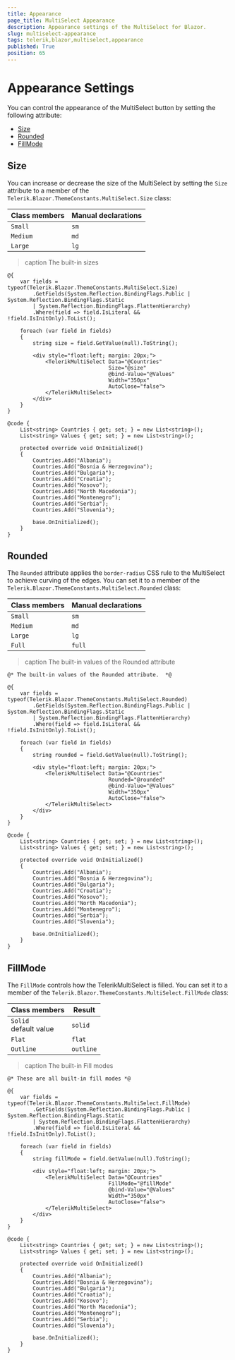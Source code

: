 ```yaml
---
title: Appearance
page_title: MultiSelect Appearance
description: Appearance settings of the MultiSelect for Blazor.
slug: multiselect-appearance
tags: telerik,blazor,multiselect,appearance
published: True
position: 65
---
```


# Appearance Settings

You can control the appearance of the MultiSelect button by setting the following attribute:

* [Size](#size)
* [Rounded](#rounded)
* [FillMode](#fillmode)


## Size

You can increase or decrease the size of the MultiSelect by setting the `Size` attribute to a member of the `Telerik.Blazor.ThemeConstants.MultiSelect.Size` class:

| Class members | Manual declarations |
|------------|--------|
|`Small` |`sm`|
|`Medium`|`md`|
|`Large`|`lg`|

>caption The built-in sizes

````CSHTML
@{
    var fields = typeof(Telerik.Blazor.ThemeConstants.MultiSelect.Size)
        .GetFields(System.Reflection.BindingFlags.Public | System.Reflection.BindingFlags.Static
        | System.Reflection.BindingFlags.FlattenHierarchy)
        .Where(field => field.IsLiteral && !field.IsInitOnly).ToList();

    foreach (var field in fields)
    {
        string size = field.GetValue(null).ToString();

        <div style="float:left; margin: 20px;">
            <TelerikMultiSelect Data="@Countries"
                                Size="@size"
                                @bind-Value="@Values"
                                Width="350px"
                                AutoClose="false">
            </TelerikMultiSelect>
        </div>
    }
}

@code {
    List<string> Countries { get; set; } = new List<string>();
    List<string> Values { get; set; } = new List<string>();

    protected override void OnInitialized()
    {
        Countries.Add("Albania");
        Countries.Add("Bosnia & Herzegovina");
        Countries.Add("Bulgaria");
        Countries.Add("Croatia");
        Countries.Add("Kosovo");
        Countries.Add("North Macedonia");
        Countries.Add("Montenegro");
        Countries.Add("Serbia");
        Countries.Add("Slovenia");

        base.OnInitialized();
    }
}
````

## Rounded

The `Rounded` attribute applies the `border-radius` CSS rule to the MultiSelect to achieve curving of the edges. You can set it to a member of the `Telerik.Blazor.ThemeConstants.MultiSelect.Rounded` class:

| Class members | Manual declarations |
|------------|--------|
|`Small` |`sm`|
|`Medium`|`md`|
|`Large`|`lg`|
|`Full`|`full`|

>caption The built-in values of the Rounded attribute

````CSHTML
@* The built-in values of the Rounded attribute.  *@

@{
    var fields = typeof(Telerik.Blazor.ThemeConstants.MultiSelect.Rounded)
        .GetFields(System.Reflection.BindingFlags.Public | System.Reflection.BindingFlags.Static
        | System.Reflection.BindingFlags.FlattenHierarchy)
        .Where(field => field.IsLiteral && !field.IsInitOnly).ToList();

    foreach (var field in fields)
    {
        string rounded = field.GetValue(null).ToString();

        <div style="float:left; margin: 20px;">
            <TelerikMultiSelect Data="@Countries"
                                Rounded="@rounded"
                                @bind-Value="@Values"
                                Width="350px"
                                AutoClose="false">
            </TelerikMultiSelect>
        </div>
    }
}

@code {
    List<string> Countries { get; set; } = new List<string>();
    List<string> Values { get; set; } = new List<string>();

    protected override void OnInitialized()
    {
        Countries.Add("Albania");
        Countries.Add("Bosnia & Herzegovina");
        Countries.Add("Bulgaria");
        Countries.Add("Croatia");
        Countries.Add("Kosovo");
        Countries.Add("North Macedonia");
        Countries.Add("Montenegro");
        Countries.Add("Serbia");
        Countries.Add("Slovenia");

        base.OnInitialized();
    }
}
````

## FillMode

The `FillMode` controls how the TelerikMultiSelect is filled. You can set it to a member of the `Telerik.Blazor.ThemeConstants.MultiSelect.FillMode` class:

| Class members | Result |
|------------|--------|
|`Solid` <br /> default value|`solid`|
|`Flat`|`flat`|
|`Outline`|`outline`|

>caption The built-in Fill modes

````CSHTML
@* These are all built-in fill modes *@

@{
    var fields = typeof(Telerik.Blazor.ThemeConstants.MultiSelect.FillMode)
        .GetFields(System.Reflection.BindingFlags.Public | System.Reflection.BindingFlags.Static
        | System.Reflection.BindingFlags.FlattenHierarchy)
        .Where(field => field.IsLiteral && !field.IsInitOnly).ToList();

    foreach (var field in fields)
    {
        string fillMode = field.GetValue(null).ToString();

        <div style="float:left; margin: 20px;">
            <TelerikMultiSelect Data="@Countries"
                                FillMode="@fillMode"
                                @bind-Value="@Values"
                                Width="350px"
                                AutoClose="false">
            </TelerikMultiSelect>
        </div>
    }
}

@code {
    List<string> Countries { get; set; } = new List<string>();
    List<string> Values { get; set; } = new List<string>();

    protected override void OnInitialized()
    {
        Countries.Add("Albania");
        Countries.Add("Bosnia & Herzegovina");
        Countries.Add("Bulgaria");
        Countries.Add("Croatia");
        Countries.Add("Kosovo");
        Countries.Add("North Macedonia");
        Countries.Add("Montenegro");
        Countries.Add("Serbia");
        Countries.Add("Slovenia");

        base.OnInitialized();
    }
}
````

